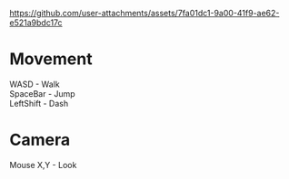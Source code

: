 

https://github.com/user-attachments/assets/7fa01dc1-9a00-41f9-ae62-e521a9bdc17c


# Movement
WASD - Walk\
SpaceBar - Jump\
LeftShift - Dash

# Camera
Mouse X,Y - Look
